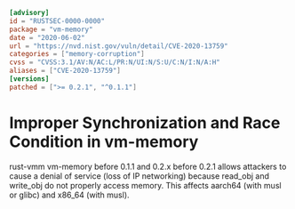 ```toml
[advisory]
id = "RUSTSEC-0000-0000"
package = "vm-memory"
date = "2020-06-02"
url = "https://nvd.nist.gov/vuln/detail/CVE-2020-13759"
categories = ["memory-corruption"]
cvss = "CVSS:3.1/AV:N/AC:L/PR:N/UI:N/S:U/C:N/I:N/A:H"
aliases = ["CVE-2020-13759"]
[versions]
patched = [">= 0.2.1", "^0.1.1"]
```

# Improper Synchronization and Race Condition in vm-memory

rust-vmm vm-memory before 0.1.1 and 0.2.x before 0.2.1 allows attackers to cause a denial of service (loss of IP networking) because read_obj and write_obj do not properly access memory. This affects aarch64 (with musl or glibc) and x86_64 (with musl).
